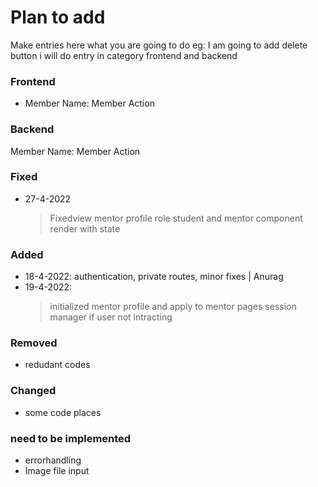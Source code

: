 # Plan to add

Make entries here what you are going to do
eg: I am going to add delete button i will do entry
in category frontend and backend

### Frontend

- Member Name: Member Action

### Backend

Member Name: Member Action

### Fixed

- 27-4-2022
  > Fixedview mentor profile role student and mentor
  > component render with state

### Added

- 18-4-2022: authentication, private routes, minor fixes | Anurag
- 19-4-2022:
  > initialized mentor profile and apply to mentor pages
  > session manager if user not intracting

### Removed

- redudant codes

### Changed

- some code places

### need to be implemented

- errorhandling
- Image file input
